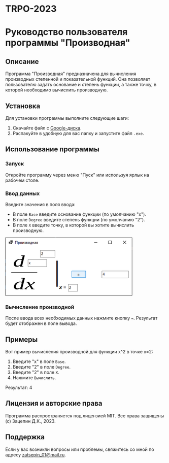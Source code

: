 # TRPO-2023
# Руководство пользователя программы "Производная"

## Описание

Программа "Производная" предназначена для вычисления производных степенной и показательной функций. Она позволяет пользователю задать основание и степень функции, а также точку, в которой необходимо вычислить производную.

## Установка

Для установки программы выполните следующие шаги:
1. Скачайте файл с [Google-диска](https://drive.google.com/file/d/1JJPfVXRnbepu7Y5bDknuyFLgzGU1WtTb/view?usp=sharing).
2. Распакуйте в удобную для вас папку и запустите файл `.exe`.

## Использование программы

### Запуск

Откройте программу через меню "Пуск" или используя ярлык на рабочем столе.

### Ввод данных

Введите значения в поля ввода:

- В поле `Base` введите основание функции (по умолчанию "x").
- В поле `Degree` введите степень функции (по умолчанию "2").
- В поле `X` введите точку, в которой вы хотите вычислить производную.

![Интерфейс программы](images/image1.png)

### Вычисление производной

После ввода всех необходимых данных нажмите кнопку `=`. Результат будет отображен в поле вывода.

## Примеры

Вот пример вычисления производной для функции x^2 в точке x=2:

1. Введите "x" в поле `Base`.
2. Введите "2" в поле `Degree`.
3. Введите "2" в поле `X`.
4. Нажмите `Вычислить`.

Результат: 4

## Лицензия и авторские права

Программа распространяется под лицензией MIT. Все права защищены (с) Зацепин Д.К., 2023.

## Поддержка

Если у вас возникли вопросы или проблемы, свяжитесь со мной по адресу zatsepin_01@mail.ru.
